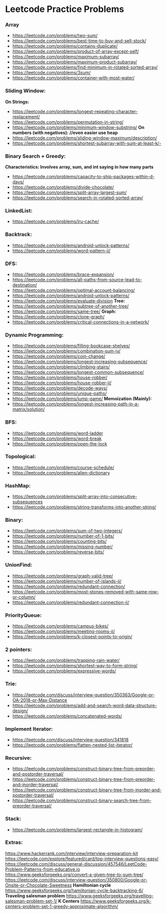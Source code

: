 # Leetcode Practice Problems

### Array
- https://leetcode.com/problems/two-sum/
- https://leetcode.com/problems/best-time-to-buy-and-sell-stock/
- https://leetcode.com/problems/contains-duplicate/
- https://leetcode.com/problems/product-of-array-except-self/
- https://leetcode.com/problems/maximum-subarray/
- https://leetcode.com/problems/maximum-product-subarray/
- https://leetcode.com/problems/find-minimum-in-rotated-sorted-array/
- https://leetcode.com/problems/3sum/
- https://leetcode.com/problems/container-with-most-water/

### Sliding Window:
**On Strings:**
- https://leetcode.com/problems/longest-repeating-character-replacement/
- https://leetcode.com/problems/permutation-in-string/
- https://leetcode.com/problems/minimum-window-substring/
**On numbers (with negatives): //even easier use heap**
- https://leetcode.com/problems/sliding-window-maximum/description/
- https://leetcode.com/problems/shortest-subarray-with-sum-at-least-k/- 

### Binary Search + Greedy:
**Characteristics: Involves array, sum, and int saying in how many parts**
- https://leetcode.com/problems/capacity-to-ship-packages-within-d-days/
- https://leetcode.com/problems/divide-chocolate/
- https://leetcode.com/problems/split-array-largest-sum/
- https://leetcode.com/problems/search-in-rotated-sorted-array/

### LinkedList:
- https://leetcode.com/problems/lru-cache/

### Backtrack:
- https://leetcode.com/problems/android-unlock-patterns/
- https://leetcode.com/problems/word-pattern-ii/

### DFS:
- https://leetcode.com/problems/brace-expansion/
- https://leetcode.com/problems/all-paths-from-source-lead-to-destination/
- https://leetcode.com/problems/optimal-account-balancing/
- https://leetcode.com/problems/android-unlock-patterns/
- https://leetcode.com/problems/evaluate-division
**Tree:**
- https://leetcode.com/problems/subtree-of-another-tree/
- https://leetcode.com/problems/same-tree/
**Graph:**
- https://leetcode.com/problems/clone-graph/
- https://leetcode.com/problems/critical-connections-in-a-network/

### Dynamic Programming:
- https://leetcode.com/problems/filling-bookcase-shelves/
- https://leetcode.com/problems/combination-sum-iv/
- https://leetcode.com/problems/coin-change/
- https://leetcode.com/problems/longest-increasing-subsequence/
- https://leetcode.com/problems/climbing-stairs/
- https://leetcode.com/problems/longest-common-subsequence/
- https://leetcode.com/problems/house-robber/
- https://leetcode.com/problems/house-robber-ii/
- https://leetcode.com/problems/decode-ways/
- https://leetcode.com/problems/unique-paths/
- https://leetcode.com/problems/jump-game/
 **Memoization (Mainly):**
- https://leetcode.com/problems/longest-increasing-path-in-a-matrix/solution/

### BFS:
- https://leetcode.com/problems/word-ladder
- https://leetcode.com/problems/word-break
- https://leetcode.com/problems/open-the-lock

### Topological:
- https://leetcode.com/problems/course-schedule/
- https://leetcode.com/problems/alien-dictionary

### HashMap:
- https://leetcode.com/problems/split-array-into-consecutive-subsequences
- https://leetcode.com/problems/string-transforms-into-another-string/

### Binary:
- https://leetcode.com/problems/sum-of-two-integers/
- https://leetcode.com/problems/number-of-1-bits/
- https://leetcode.com/problems/counting-bits/
- https://leetcode.com/problems/missing-number/
- https://leetcode.com/problems/reverse-bits/

### UnionFind:
- https://leetcode.com/problems/graph-valid-tree/
- https://leetcode.com/problems/number-of-islands-ii/
- https://leetcode.com/problems/redundant-connection/
- https://leetcode.com/problems/most-stones-removed-with-same-row-or-column/
- https://leetcode.com/problems/redundant-connection-ii/

### PriorityQueue:
- https://leetcode.com/problems/campus-bikes/
- https://leetcode.com/problems/meeting-rooms-ii/
- https://leetcode.com/problems/k-closest-points-to-origin/

### 2 pointers:
- https://leetcode.com/problems/trapping-rain-water/
- https://leetcode.com/problems/shortest-way-to-form-string/
- https://leetcode.com/problems/expressive-words/

### Trie:
- https://leetcode.com/discuss/interview-question/350363/Google-or-OA-2018-or-Max-Distance
- https://leetcode.com/problems/add-and-search-word-data-structure-design/
- https://leetcode.com/problems/concatenated-words/

### Implement Iterator:
- https://leetcode.com/discuss/interview-question/341818
- https://leetcode.com/problems/flatten-nested-list-iterator/

### Recursive:
- https://leetcode.com/problems/construct-binary-tree-from-preorder-and-postorder-traversal/
- https://leetcode.com/problems/construct-binary-tree-from-preorder-and-inorder-traversal/
- https://leetcode.com/problems/construct-binary-tree-from-inorder-and-postorder-traversal/
- https://leetcode.com/problems/construct-binary-search-tree-from-preorder-traversal/

### Stack:
- https://leetcode.com/problems/largest-rectangle-in-histogram/

### Extras:

https://www.hackerrank.com/interview/interview-preparation-kit
https://leetcode.com/explore/featured/card/top-interview-questions-easy/
https://leetcode.com/discuss/general-discussion/457546/LeetCode-Problem-Patterns-from-educative.io
https://www.geeksforgeeks.org/convert-a-given-tree-to-sum-tree/
https://leetcode.com/discuss/interview-question/350800/Google-or-Onsite-or-Chocolate-Sweetness
**Hamiltonian cycle**
https://www.geeksforgeeks.org/hamiltonian-cycle-backtracking-6/
**Traveling salesman problem**
https://www.geeksforgeeks.org/travelling-salesman-problem-set-1/
**K Centers**
https://www.geeksforgeeks.org/k-centers-problem-set-1-greedy-approximate-algorithm/

